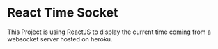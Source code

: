 # React Time Socket

This Project is using ReactJS to display the current time coming from a websocket server hosted on heroku.